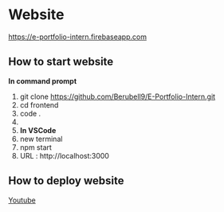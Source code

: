 # **Website**
https://e-portfolio-intern.firebaseapp.com

## **How to start website**
**In command prompt**
1. git clone https://github.com/Berubell9/E-Portfolio-Intern.git
2. cd frontend
3. code .
4.
5. **In VSCode**
6. new terminal
7. npm start
8. URL : http://localhost:3000

## **How to deploy website**
[Youtube](https://www.youtube.com/watch?v=B7cUCfM4Wg4)
